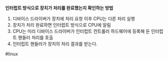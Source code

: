 
**인터럽트 방식으로 장치가 처리를 완료했는지 확인하는 방법**
1. 디바이스 드라이버가 장치에 처리 요청 이후 CPU는 다른 처리 실행
2. 장치가 처리 완료하면 인터럽트 방식으로 CPU에 알림
3. CPU는 미리 디바이스 드라이버가 인터럽트 컨트롤러 하드웨어에 등록해 둔 인터럽트 핸들러 처리를 호출
4. 인터럽트 핸들러가 장치의 처리 결과를 받는다.


#linux 